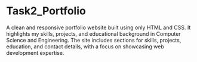 # Task2_Portfolio
A clean and responsive portfolio website built using only HTML and CSS. It highlights my skills, projects, and educational background in Computer Science and Engineering. The site includes sections for skills, projects, education, and contact details, with a focus on showcasing web development expertise.
